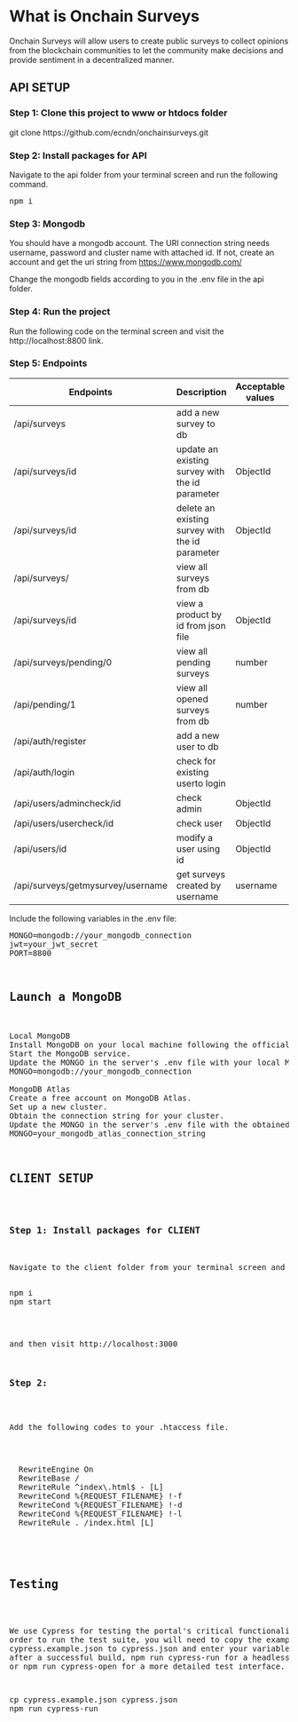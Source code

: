 # What is Onchain Surveys

Onchain Surveys will allow users to create public surveys to collect opinions from the blockchain communities to let the community make decisions and provide sentiment in a decentralized manner.

<h2>API SETUP</h2>

<h3>Step 1: Clone this project to www or htdocs folder</h3>
git clone https://github.com/ecndn/onchainsurveys.git


<h3>Step 2: Install packages for API</h3>

Navigate to the api folder from your terminal screen and run the following command.

<pre>
npm i
</pre>

<h3>Step 3: Mongodb</h3>

You should have a mongodb account. The URI connection string needs username, password and cluster name with attached id. If not, create an account and get the uri string from https://www.mongodb.com/

Change the mongodb fields according to you in the .env file in the api folder.

<h3>Step 4: Run the project </h3>

Run the following code on the terminal screen and visit the http://localhost:8800 link.

<h3>Step 5: Endpoints </h3>

<table>
<thead>
<tr>
<th><strong>Endpoints</strong></th>
<th><strong>Description</strong></th>
<th><strong>Acceptable values</strong></th>
<th><strong>Method</strong></th>
</tr>
</thead>
<tbody>
<tr>
<td>/api/surveys</td>
<td>add a new survey to db</td>
<td></td>
<td>POST</td>
</tr>
<tr>
<td>/api/surveys/id</td>
<td>update an existing survey with the id parameter</td>
<td>ObjectId</td>
<td>PUT</td>
</tr>
<tr>
<td>/api/surveys/id</td>
<td>delete an existing survey with the id parameter</td>
<td>ObjectId</td>
<td>DEL</td>
</tr>
<tr>
<td>/api/surveys/</td>
<td>view all surveys from db</td>
<td></td>
<td>GET</td>
</tr>
<tr>
<td>/api/surveys/id</td>
<td>view a product by id from json file</td>
<td>ObjectId</td>
<td>GET</td>
</tr>
<tr>
<td>/api/surveys/pending/0</td>
<td>view all pending surveys</td>
<td>number</td>
<td>GET</td>
</tr>
<tr>
<td>/api/pending/1</td>
<td>view all opened surveys from db</td>
<td>number</td>
<td>GET</td>
</tr>  
<tr>
<td>/api/auth/register</td>
<td>add a new user to db</td>
<td></td>
<td>POST</td>
</tr>  
<tr>
<td>/api/auth/login</td>
<td>check for existing userto login</td>
<td></td>
<td>POST</td>
</tr>  
<tr>
<td>/api/users/admincheck/id</td>
<td>check admin</td>
<td>ObjectId</td>
<td>GET</td>
</tr>  
<tr>
<td>/api/users/usercheck/id</td>
<td>check user</td>
<td>ObjectId</td>
<td>GET</td>
</tr>    
<tr>
<td>/api/users/id</td>
<td>modify a user using id</td>
<td>ObjectId</td>
<td>PUT</td>
</tr>  
<tr>
<td>/api/surveys/getmysurvey/username</td>
<td>get surveys created by username</td>
<td>username</td>
<td>GET </td>
</tr>  
</tbody>
</table>

Include the following variables in the .env file:

<pre>
MONGO=mongodb://your_mongodb_connection
jwt=your_jwt_secret
PORT=8800 
<pre>
  
<h2>Launch a MongoDB</h2>

Local MongoDB
Install MongoDB on your local machine following the official documentation.
Start the MongoDB service.
Update the MONGO in the server's .env file with your local MongoDB connection string:
MONGO=mongodb://your_mongodb_connection

MongoDB Atlas
Create a free account on MongoDB Atlas.
Set up a new cluster.
Obtain the connection string for your cluster.
Update the MONGO in the server's .env file with the obtained connection string:
MONGO=your_mongodb_atlas_connection_string


<h2>CLIENT SETUP</h2>

<h3>Step 1: Install packages for CLIENT</h3>

Navigate to the client folder from your terminal screen and run the following command.

<pre>
npm i
npm start
</pre>

and then visit http://localhost:3000


<h3>Step 2: </h3>

Add the following codes to your .htaccess file.

<pre>
<IfModule mod_rewrite.c>
  RewriteEngine On
  RewriteBase /
  RewriteRule ^index\.html$ - [L]
  RewriteCond %{REQUEST_FILENAME} !-f
  RewriteCond %{REQUEST_FILENAME} !-d
  RewriteCond %{REQUEST_FILENAME} !-l
  RewriteRule . /index.html [L]
</IfModule>
</pre>

<h2>Testing</h2>

We use Cypress for testing the portal's critical functionality. In order to run the test suite, you will need to copy the example cypress.example.json to cypress.json and enter your variables. Then after a successful build, npm run cypress-run for a headless unit test, or npm run cypress-open for a more detailed test interface.

<pre>
cp cypress.example.json cypress.json
npm run cypress-run
</pre>
 

